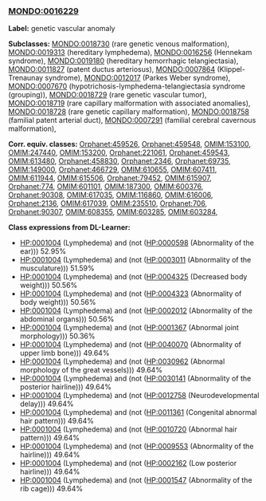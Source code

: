 
### [MONDO:0016229](http://purl.obolibrary.org/obo/MONDO_0016229)
**Label:** genetic vascular anomaly

**Subclasses:** [MONDO:0018730](http://purl.obolibrary.org/obo/MONDO_0018730) (rare genetic venous malformation), [MONDO:0019313](http://purl.obolibrary.org/obo/MONDO_0019313) (hereditary lymphedema), [MONDO:0016256](http://purl.obolibrary.org/obo/MONDO_0016256) (Hennekam syndrome), [MONDO:0019180](http://purl.obolibrary.org/obo/MONDO_0019180) (hereditary hemorrhagic telangiectasia), [MONDO:0011827](http://purl.obolibrary.org/obo/MONDO_0011827) (patent ductus arteriosus), [MONDO:0007864](http://purl.obolibrary.org/obo/MONDO_0007864) (Klippel-Trenaunay syndrome), [MONDO:0012017](http://purl.obolibrary.org/obo/MONDO_0012017) (Parkes Weber syndrome), [MONDO:0007670](http://purl.obolibrary.org/obo/MONDO_0007670) (hypotrichosis-lymphedema-telangiectasia syndrome (grouping)), [MONDO:0018729](http://purl.obolibrary.org/obo/MONDO_0018729) (rare genetic vascular tumor), [MONDO:0018719](http://purl.obolibrary.org/obo/MONDO_0018719) (rare capillary malformation with associated anomalies), [MONDO:0018728](http://purl.obolibrary.org/obo/MONDO_0018728) (rare genetic capillary malformation), [MONDO:0018758](http://purl.obolibrary.org/obo/MONDO_0018758) (familial patent arterial duct), [MONDO:0007291](http://purl.obolibrary.org/obo/MONDO_0007291) (familial cerebral cavernous malformation), 

**Corr. equiv. classes:** [Orphanet:459526](http://www.orpha.net/ORDO/Orphanet_459526), [Orphanet:459548](http://www.orpha.net/ORDO/Orphanet_459548), [OMIM:153100](http://purl.obolibrary.org/obo/OMIM_153100), [OMIM:247440](http://purl.obolibrary.org/obo/OMIM_247440), [OMIM:153200](http://purl.obolibrary.org/obo/OMIM_153200), [Orphanet:221061](http://www.orpha.net/ORDO/Orphanet_221061), [Orphanet:459543](http://www.orpha.net/ORDO/Orphanet_459543), [OMIM:613480](http://purl.obolibrary.org/obo/OMIM_613480), [Orphanet:458830](http://www.orpha.net/ORDO/Orphanet_458830), [Orphanet:2346](http://www.orpha.net/ORDO/Orphanet_2346), [Orphanet:69735](http://www.orpha.net/ORDO/Orphanet_69735), [OMIM:149000](http://purl.obolibrary.org/obo/OMIM_149000), [Orphanet:466729](http://www.orpha.net/ORDO/Orphanet_466729), [OMIM:610655](http://purl.obolibrary.org/obo/OMIM_610655), [OMIM:607411](http://purl.obolibrary.org/obo/OMIM_607411), [OMIM:611944](http://purl.obolibrary.org/obo/OMIM_611944), [OMIM:615506](http://purl.obolibrary.org/obo/OMIM_615506), [Orphanet:79452](http://www.orpha.net/ORDO/Orphanet_79452), [OMIM:615907](http://purl.obolibrary.org/obo/OMIM_615907), [Orphanet:774](http://www.orpha.net/ORDO/Orphanet_774), [OMIM:601101](http://purl.obolibrary.org/obo/OMIM_601101), [OMIM:187300](http://purl.obolibrary.org/obo/OMIM_187300), [OMIM:600376](http://purl.obolibrary.org/obo/OMIM_600376), [Orphanet:90308](http://www.orpha.net/ORDO/Orphanet_90308), [OMIM:617035](http://purl.obolibrary.org/obo/OMIM_617035), [OMIM:116860](http://purl.obolibrary.org/obo/OMIM_116860), [OMIM:616006](http://purl.obolibrary.org/obo/OMIM_616006), [Orphanet:2136](http://www.orpha.net/ORDO/Orphanet_2136), [OMIM:617039](http://purl.obolibrary.org/obo/OMIM_617039), [OMIM:235510](http://purl.obolibrary.org/obo/OMIM_235510), [Orphanet:706](http://www.orpha.net/ORDO/Orphanet_706), [Orphanet:90307](http://www.orpha.net/ORDO/Orphanet_90307), [OMIM:608355](http://purl.obolibrary.org/obo/OMIM_608355), [OMIM:603285](http://purl.obolibrary.org/obo/OMIM_603285), [OMIM:603284](http://purl.obolibrary.org/obo/OMIM_603284), 

**Class expressions from DL-Learner:**

- [HP:0001004](http://purl.obolibrary.org/obo/HP_0001004) (Lymphedema) and (not ([HP:0000598](http://purl.obolibrary.org/obo/HP_0000598) (Abnormality of the ear))) 52.95%
- [HP:0001004](http://purl.obolibrary.org/obo/HP_0001004) (Lymphedema) and (not ([HP:0003011](http://purl.obolibrary.org/obo/HP_0003011) (Abnormality of the musculature))) 51.59%
- [HP:0001004](http://purl.obolibrary.org/obo/HP_0001004) (Lymphedema) and (not ([HP:0004325](http://purl.obolibrary.org/obo/HP_0004325) (Decreased body weight))) 50.56%
- [HP:0001004](http://purl.obolibrary.org/obo/HP_0001004) (Lymphedema) and (not ([HP:0004323](http://purl.obolibrary.org/obo/HP_0004323) (Abnormality of body weight))) 50.56%
- [HP:0001004](http://purl.obolibrary.org/obo/HP_0001004) (Lymphedema) and (not ([HP:0002012](http://purl.obolibrary.org/obo/HP_0002012) (Abnormality of the abdominal organs))) 50.56%
- [HP:0001004](http://purl.obolibrary.org/obo/HP_0001004) (Lymphedema) and (not ([HP:0001367](http://purl.obolibrary.org/obo/HP_0001367) (Abnormal joint morphology))) 50.36%
- [HP:0001004](http://purl.obolibrary.org/obo/HP_0001004) (Lymphedema) and (not ([HP:0040070](http://purl.obolibrary.org/obo/HP_0040070) (Abnormality of upper limb bone))) 49.64%
- [HP:0001004](http://purl.obolibrary.org/obo/HP_0001004) (Lymphedema) and (not ([HP:0030962](http://purl.obolibrary.org/obo/HP_0030962) (Abnormal morphology of the great vessels))) 49.64%
- [HP:0001004](http://purl.obolibrary.org/obo/HP_0001004) (Lymphedema) and (not ([HP:0030141](http://purl.obolibrary.org/obo/HP_0030141) (Abnormality of the posterior hairline))) 49.64%
- [HP:0001004](http://purl.obolibrary.org/obo/HP_0001004) (Lymphedema) and (not ([HP:0012758](http://purl.obolibrary.org/obo/HP_0012758) (Neurodevelopmental delay))) 49.64%
- [HP:0001004](http://purl.obolibrary.org/obo/HP_0001004) (Lymphedema) and (not ([HP:0011361](http://purl.obolibrary.org/obo/HP_0011361) (Congenital abnormal hair pattern))) 49.64%
- [HP:0001004](http://purl.obolibrary.org/obo/HP_0001004) (Lymphedema) and (not ([HP:0010720](http://purl.obolibrary.org/obo/HP_0010720) (Abnormal hair pattern))) 49.64%
- [HP:0001004](http://purl.obolibrary.org/obo/HP_0001004) (Lymphedema) and (not ([HP:0009553](http://purl.obolibrary.org/obo/HP_0009553) (Abnormality of the hairline))) 49.64%
- [HP:0001004](http://purl.obolibrary.org/obo/HP_0001004) (Lymphedema) and (not ([HP:0002162](http://purl.obolibrary.org/obo/HP_0002162) (Low posterior hairline))) 49.64%
- [HP:0001004](http://purl.obolibrary.org/obo/HP_0001004) (Lymphedema) and (not ([HP:0001547](http://purl.obolibrary.org/obo/HP_0001547) (Abnormality of the rib cage))) 49.64%


